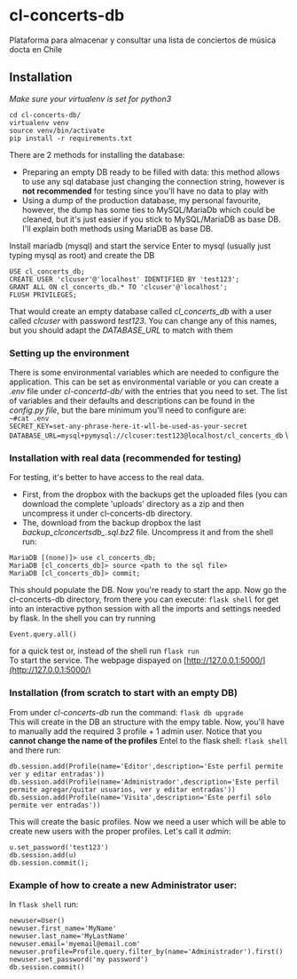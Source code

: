 # cl-concerts-db
Plataforma para almacenar y consultar una lista de conciertos de música docta en Chile

## Installation 
*Make sure your virtualenv is set for python3*

```git clone https://github.com/epikt/cl-concerts-db.git  
cd cl-concerts-db/
virtualenv venv  
source venv/bin/activate  
pip install -r requirements.txt
```


There are 2 methods for installing the database:
- Preparing an empty DB ready to be filled with data: this method allows to use any sql database just changing the connection string, however is **not recommended** for testing since you'll have no data to play with
- Using a dump of the production database, my personal favourite, however, the dump has some ties to MySQL/MariaDb which could be cleaned, but it's just easier if you stick to MySQL/MariaDB as base DB. I'll explain both methods using MariaDB as base DB.


Install mariadb (mysql) and start the service
Enter to mysql (usually just typing mysql as root) and create the DB

```CREATE DATABASE cl_concerts_db;  
USE cl_concerts_db;  
CREATE USER 'clcuser'@'localhost' IDENTIFIED BY 'test123';  
GRANT ALL ON cl_concerts_db.* TO 'clcuser'@'localhost';  
FLUSH PRIVILEGES;  
```
That would create an empty database called *cl_concerts_db* with a user called *clcuser* with password *test123*. You can change any of this names, but you should adapt the *DATABASE_URL* to match with them 

### Setting up the environment
There is some environmental variables which are needed to configure the application. This can be set as environmental variable or you can create a *.env* file under *cl-concertd-db/* with the entries that you need to set. The list of variables and their defaults and descriptions can be found in the *config.py file*, but the bare minimum you'll need to configure are:\
`~#cat .env `\
`SECRET_KEY=set-any-phrase-here-it-wll-be-used-as-your-secret`  \
`DATABASE_URL=mysql+pymysql://clcuser:test123@localhost/cl_concerts_db` \


### Installation with real data (recommended for testing)
For testing, it's better to have access to the real data. 
- First, from the dropbox with the backups get the uploaded files (you can download the complete 'uploads' directory as a zip and then uncompress it under cl-concerts-db directory.
- The, download from the backup dropbox the last *backup_clconcertsdb_<date>.sql.bz2* file. Uncompress it and from the shell run:
```mysql -u clcuser -p 
MariaDB [(none)]> use cl_concerts_db; 
MariaDB [cl_concerts_db]> source <path to the sql file>  
MariaDB [cl_concerts_db]> commit;
```  
This should populate the DB. Now you're ready to start the app. Now go the cl-concerts-db directory, from there you can execute:
`flask shell`
for get into an interactive python session with all the imports and settings needed by flask. In the shell you can try running
```from app.models import Event
Event.query.all()
```
for a quick test  or, instead of the shell run
`flask run`  
To start the service. The webpage dispayed on [http://127.0.0.1:5000/](http://127.0.0.1:5000/)

### Installation (from scratch to start with an empty DB) 
From under *cl-concerts-db* run the command:
`flask db upgrade`  
This will create in the DB an structure with the empy table. Now, you'll have to manually add the required 3 profile + 1 admin user. Notice that you **cannot change the name of the profiles**
Entel to the flask shell:
`flask shell`  
and there run:
```from app.models import *  
db.session.add(Profile(name='Editor',description='Este perfil permite ver y editar entradas')) 
db.session.add(Profile(name='Administrador',description='Este perfil permite agregar/quitar usuarios, ver y editar entradas')) 
db.session.add(Profile(name='Visita',description='Este perfil sólo permite ver entradas'))
```
This will create the basic profiles. Now we need a user which will be able to create new users with the proper profiles. Let's call it *admin*:
```u=User(first_name='admin',last_name='istrador',profile=Profile.query.filter_by(name='Administrador').first(),email='admin@server.com')   
u.set_password('test123') 
db.session.add(u)
db.session.commit();
```

### Example of how to create a new Administrator user:
In `flask shell` run:
```from app.models import User,Profile  
newuser=User()  
newuser.first_name='MyName'  
newuser.last_name='MyLastName'  
newuser.email='myemail@email.com'  
newuser.profile=Profile.query.filter_by(name='Administrador').first()  
newuser.set_password('my password') 
db.session.commit()  
```
